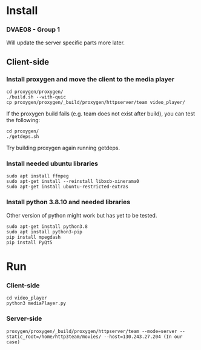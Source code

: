 # Install
### DVAE08 - Group 1 
Will update the server specific parts more later.

## Client-side

### Install proxygen and move the client to the media player
```
cd proxygen/proxygen/
./build.sh --with-quic
cp proxygen/proxygen/_build/proxygen/httpserver/team video_player/
```

If the proxygen build fails (e.g. team does not exist after build), you can test the following:
```
cd proxygen/
./getdeps.sh
```
Try building proxygen again running getdeps.

### Install needed ubuntu libraries
```
sudo apt install ffmpeg
sudo apt-get install --reinstall libxcb-xinerama0
sudo apt-get install ubuntu-restricted-extras
```

### Install python 3.8.10 and needed libraries
Other version of python might work but has yet to be tested.
```
sudo apt-get install python3.8
sudo apt install python3-pip
pip install mpegdash
pip install PyQt5
```
# Run

### Client-side

```
cd video_player
python3 mediaPlayer.py
```

### Server-side

```
proxygen/proxygen/_build/proxygen/httpserver/team --mode=server --static_root=/home/http3team/movies/ --host=130.243.27.204 (In our case)
```
